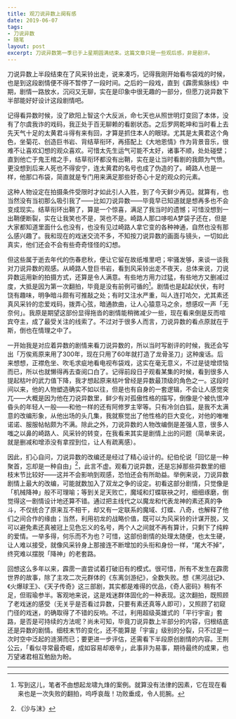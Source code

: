 ```yaml
---
title: 观刀说异数上阕有感 
date: 2019-06-07
tags:
- 刀说异数
- 随笔
layout: post
excerpt: 刀说异数第一季已于上星期圆满结束。这篇文章只是一些观后感，非是剧评。
---
```


刀说异数上半段结束在了风采铃出走，说来凑巧，记得我刚开始看布袋戏的时候，也是到这段剧情便不得不暂停了一段时间。之后的一段戏，直到《霹雳紫脉线》中期，剧情一路放水，沉闷又无聊，实在是印象中很无趣的一部分，但愿刀说异数下半部能好好设计这段剧情吧。

记得看异数时候，没了欧阳上智这个大反派，命七天也从照世明灯变回了本体，没有了尔虞我诈的戏码，我正处于百无聊赖的看剧状态。之后罗网乾坤和当时看上去先天气十足的太黄君斗得有来有回，才算是抓住本人的眼球。尤其是太黄君这个角色，坐菊花、创造巨书岩、背结草衔环，再搭配上《大地恩情》作为背景音乐，很难不让喜欢幻想的观众喜欢。可惜太先生运气可能不太好，诸事不顺，处处碰壁；直到他亡于鬼王棺之手，结草衔环都没有出鞘，实在是让当时看剧的我颇为气愤。更没想到后来人死也不得安宁，连太黄君的名号也成了伪造的了。崎路人也是一样，他那口布袋，简直就是专门用来满足那些好奇心十足的观众的元素。

这种人物设定在拍摄条件受限时才如此引人入胜，到了今天鲜少再见。就算有，也当然没有当初那么吸引我了——比如刀说异数——毕竟早已知道就是想再多也不会变成现实。结草衔环出鞘了，算是一个惊喜，满足了我当时的遗憾；可惜没想到一出鞘便断裂，实在让我笑也不是，哭也不是。崎路人那口哆啦A梦袋子还在，但是大家都知道里面什么也没有，也没有见过崎路人拿它变的各种神通，自然也没有那么感兴趣了。我和现在的戏迷交流不多，不知按刀说异数的画面与镜头，一切如此真实，他们还会不会有些奇奇怪怪的幻想。

但这些属于逝去年代的伤春悲秋，便让它留在故纸堆里吧；牢骚发够，来谈一谈我对刀说异数的观感。从崎路人登巨书岩，看到风采铃出走不夜天，总体来说，刀说异数运用新的拍摄方式，还算是令人满意。有些地方用力过猛，有些地方又删减过度，大抵是因为第一次翻拍，毕竟是没有前例可循的[^1]。剧情也是起起伏伏，有时饶有趣味，明争暗斗颇有可推敲之处；有时又注水严重，叫人连打哈欠，尤其素还真风采铃的恋爱戏码，拨弄心弦，暗通款曲，让人心猿意马之余，想感叹一声「无奈何」。我原是期望这部份显得拖沓的剧情能稍微减少一些，现在看来倒是反而喧宾夺主，成了最受关注的线索了。不过对于很多人而言，刀说异数的看点原就在于斯，倒也在情理之中了。

一开始我是对应着异数的剧情来看刀说异数的，所以当时写剧评的时候，我还会写出「万俟焉原来用了300年，现在只用了60年就打造了龙骨圣刀」这种废话。后来想想，正襟危坐、吹毛求疵地看电视布袋戏，这实在毫无意义，不过是徒增烦恼而已，所以也就懒得再去查阅口白了。记得前段日子观看某集的时候，看到很多人提起枯叶的武力值下降，我才想起原来枯叶曾经是异数最顶级的角色之一。这段时间以来，他的人物塑造确实不如以往，但是也有自身的一套逻辑，不会让人感觉突兀——大概是因为他在刀说异数里，鲜少有对孤傲性格的描写，倒像是个被仇恨冲昏头的年轻人一般——和他一样的还有阿修罗主宰等。只有冷剑白狐，是我不太满意的改编形象，从他出场的头几集，我就察觉出了他性格的巨大变化，对他的唯唯诺诺、服服帖帖颇为不满。除此之外，刀说异数的人物改编倒是差强人意，很多人嗤之以鼻的崎路人、风采铃的转变，在我看来其实是剧情上出的问题（简单来说，就是删减和增添没有拿捏到位，让人有疏离感）。

因此，扪心自问，刀说异数的改编还是经过了精心设计的。纪伯伦说「回忆是一种聚首，忘却是一种自由」[^2]，此言不虚。观看刀说异数，还是忘掉那些异数里的细枝末节比较好——这并不会影响到观感，恐怕还会有所助益。举例来说，刀说异数剧情上最大的改编，可能就数加入了双龙之争的设定。初看这部分剧情，只觉像是「机械降神」般不可理喻；等到关足天败亡，魔域和灯蝶联袂之时，细细琢磨，倒觉得这一剧情设计地还算不错。通过把主线代之以魔龙和代表龙神的素还真的争斗，不仅统合了原来互不相干，却又有一定联系的魔域、灯蝶、八奇，也解释了他们之间合作的缘由；当然，利用初龙的战略价值，既可以为风采铃的计谋开脱，又可以避免素还真被冠上见色忘义的名号，两个人之间就不再有算计，只剩下了纯粹的爱情。一举多得，何乐而不为也？可惜，这部份剧情的处理太随便，也太生硬，让人难以接受，就像风采铃身上那接连不断增加的头衔和身份一样，“尾大不掉”，终究难以摆脱「降神」的老套路。

回想这么多年以来，霹雳一直尝试着打破旧有的模式。很可惜，所有不发生在霹雳世界的故事，除了主攻二次元群体的《东离剑游纪》，全数失败。想《黑河战记》、《火爆球王》、《天子传奇》这三部剧，其实都是难得的优品，《奇人密码》稍有不足，但瑕瑜参半。客观地来说，这是戏迷群体固化的一种表现。这次翻拍，既照顾了老戏迷的感受（无关乎是否看过异数，只要有素还真等人即可），又照顾了初窥门径的戏迷，的确取得了不错的反响。不过，利用超级英雄式的「平行宇宙」套路，是否是可持续的方法呢？尚未可知，毕竟刀说异数上半部分的内容，归根结底还是异数的剧情。细枝末节的变化，还不能算是「宇宙」级别的分裂，只不过是一次时空中泛起的涟漪而已；要更进一步评估，还需看下半段原创剧情的内容。王荆公云，「看似寻常最奇崛，成如容易却艰辛」，此事非为易事，期待最终的成果，也万望诸君相互勉励为盼。

---

[^1]: 写到这儿，笔者不由想起龙啸九烽的案例。就算没有法律的因素，它在现在看来也是一次失败的翻拍，呜呼哀哉！功败垂成，令人扼腕。

[^2]: 《沙与沫》
